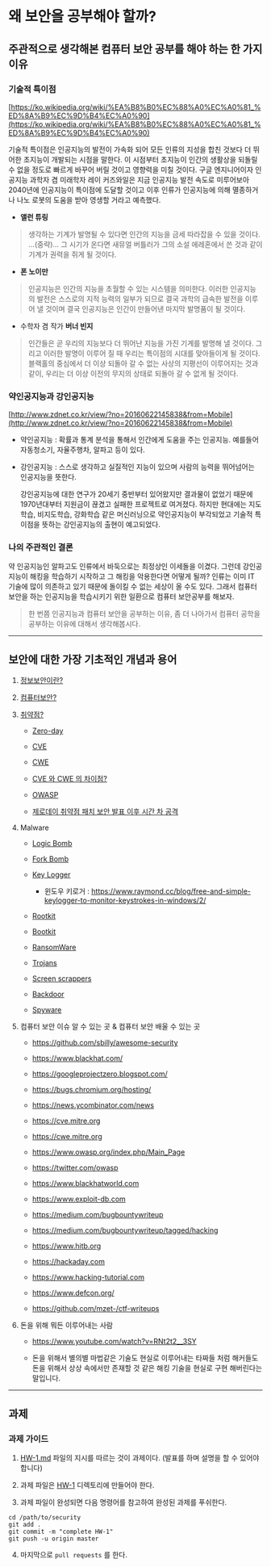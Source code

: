 # 왜 보안을 공부해야 할까? 


## 주관적으로 생각해본 컴퓨터 보안 공부를 해야 하는 한 가지 이유 

### 기술적 특이점

  [https://ko.wikipedia.org/wiki/%EA%B8%B0%EC%88%A0%EC%A0%81_%ED%8A%B9%EC%9D%B4%EC%A0%90](https://ko.wikipedia.org/wiki/%EA%B8%B0%EC%88%A0%EC%A0%81_%ED%8A%B9%EC%9D%B4%EC%A0%90)

  기술적 특이점은 인공지능의 발전이 가속화 되어 모든 인류의 지성을 합친 것보다 더 뛰어한 초지능이 개발되는 시점을 말한다. 이 시점부터 초지능이 인간의 생활상을 되돌릴 수 없을 정도로 빠르게 바꾸어 버릴 것이고 영향력을 미칠 것이다. 구글 엔지니어이자 인공지능 과학자 겸 미래학자 레이 커즈와일은 지금 인공지능 발전 속도로 미루어보아 2040년에 인공지능이 특이점에 도달할 것이고 이후 인류가 인공지능에 의해 멸종하거나 나노 로봇의 도움을 받아 영생할 거라고 예측했다. 

- **앨런 튜링**

> 생각하는 기계가 발명될 수 있다면 인간의 지능을 금세 따라잡을 수 있을 것이다. …(중략)… 그 시기가 온다면 새뮤얼 버틀러가 그의 소설 에레혼에서 쓴 것과 같이 기계가 권력을 쥐게 될 것이다.

- **폰 노이만**

> 인공지능은 인간의 지능을 초월할 수 있는 시스템을 의미한다. 이러한 인공지능의 발전은 스스로의 지적 능력의 일부가 되므로 결국 과학의 급속한 발전을 이루어 낼 것이며 결국 인공지능은 인간이 만들어낸 마지막 발명품이 될 것이다.

- 수학자 겸 작가 **버너 빈지**

> 인간들은 곧 우리의 지능보다 더 뛰어난 지능을 가진 기계를 발명해 낼 것이다. 그리고 이러한 발명이 이루어 질 때 우리는 특이점의 시대를 맞아들이게 될 것이다. 블랙홀의 중심에서 더 이상 되돌아 갈 수 없는 사상의 지평선이 이루어지는 것과 같이, 우리는 더 이상 이전의 무지의 상태로 되돌아 갈 수 없게 될 것이다.


### 약인공지능과 강인공지능

  [http://www.zdnet.co.kr/view/?no=20160622145838&from=Mobile](http://www.zdnet.co.kr/view/?no=20160622145838&from=Mobile)
  
- 약인공지능 : 확률과 통계 분석을 통해서 인간에게 도움을 주는 인공지능. 예를들어 자동청소기, 자율주행차, 알파고 등이 있다.

- 강인공지능 : 스스로 생각하고 실질적인 지능이 있으며 사람의 능력을 뛰어넘어는 인공지능을 뜻한다. 

    강인공지능에 대한 연구가 20세기 중반부터 있어왔지만 결과물이 없었기 때문에 1970년대부터 지원금이 끊겼고 실패한 프로젝트로 여겨졌다. 하지만 현대에는 지도학습, 비지도학습, 강화학습 같은 머신러닝으로 약인공지능이 부각되었고 기술적 특이점을 뜻하는 강인공지능의 출현이 예고되었다.

### 나의 **주관적인** 결론 

약 인공지능인 알파고도 인류에서 바둑으로는 최정상인 이세돌을 이겼다. 그런데 강인공지능이 해킹을 학습하기 시작하고 그 해킹을 악용한다면 어떻게 될까? 인류는 이미 IT 기술에 많이 의존하고 있기 때문에 돌이킬 수 없는 세상이 올 수도 있다. 그래서 컴퓨터 보안을 하는 인공지능을 학습시키기 위한 일환으로 컴퓨터 보안공부를 해보자. 

> 한 번쯤 인공지능과 컴퓨터 보안을 공부하는 이유, 좀 더 나아가서 컴퓨터 공학을 공부하는 이유에 대해서 생각해봅시다.

---

## 보안에 대한 가장 기초적인 개념과 용어 

1. [정보보안이란?](InformationSecurity.md)

2. [컴퓨터보안?](ComputerSecurity.md)

3. [취약점?](Vulnerability.md)

    - [Zero-day](https://namu.wiki/w/제로%20데이%20공격)
  
    - [CVE](https://cve.mitre.org/about/index.html)
  
    - [CWE](https://cwe.mitre.org/about/index.html)
  
    - [CVE 와 CWE 의 차이점?](https://danielmiessler.com/blog/difference-cve-cwe/)
  
    - [OWASP](https://ko.wikipedia.org/wiki/OWASP)
  
    - [제로데이 취약점 패치 보안 발표 이후 시간 차 공격](ob-presentation.pdf)

4. Malware

    - [Logic Bomb](https://teknokidblog.wordpress.com/2017/04/13/making-your-own-logic-bomb-virus/)
  
    - [Fork Bomb](https://www.geeksforgeeks.org/fork-bomb/)
  
    - [Key Logger](https://en.wikipedia.org/wiki/Keystroke_logging)

      - 윈도우 키로거 : https://www.raymond.cc/blog/free-and-simple-keylogger-to-monitor-keystrokes-in-windows/2/
  
    - [Rootkit](https://en.wikipedia.org/wiki/Rootkit)
  
    - [Bootkit](https://blog.malwarebytes.com/detections/bootkit/)
  
    - [RansomWare](https://en.wikipedia.org/wiki/Ransomware)
  
    - [Trojans](https://www.kaspersky.com/resource-center/threats/trojans)
  
    - [Screen scrappers](https://en.wikipedia.org/wiki/Data_scraping#Screen_scraping)
  
    - [Backdoor](https://en.wikipedia.org/wiki/Backdoor_(computing))
  
    - [Spyware](https://en.wikipedia.org/wiki/Spyware)

5. 컴퓨터 보안 이슈 알 수 있는 곳 & 컴퓨터 보안 배울 수 있는 곳 

    - https://github.com/sbilly/awesome-security
  
    - https://www.blackhat.com/
    
    - https://googleprojectzero.blogspot.com/
  
    - https://bugs.chromium.org/hosting/
  
    - https://news.ycombinator.com/news
  
    - https://cve.mitre.org
  
    - https://cwe.mitre.org
  
    - https://www.owasp.org/index.php/Main_Page
  
    - https://twitter.com/owasp
  
    - https://www.blackhatworld.com
  
    - https://www.exploit-db.com
    
    - https://medium.com/bugbountywriteup
    
    - https://medium.com/bugbountywriteup/tagged/hacking
    
    - https://www.hitb.org
    
    - https://hackaday.com
    
    - https://www.hacking-tutorial.com
    
    - https://www.defcon.org/

    - https://github.com/mzet-/ctf-writeups

6. 돈을 위해 뭐든 이루어내는 사람 

    - https://www.youtube.com/watch?v=RNt2t2__3SY
  
    - 돈을 위해서 별의별 마법같은 기술도 현실로 이루어내는 타짜들 처럼 해커들도 돈을 위해서 상상 속에서만 존재할 것 같은 해킹 기술을 현실로 구현 해버린다는 말입니다. 

---

## 과제 

### 과제 가이드 

1. [HW-1.md](HW-1/HW-1.md) 파일의 지시를 따르는 것이 과제이다. (발표를 하며 설명을 할 수 있어야 합니다)

2. 과제 파일은 [HW-1](HW-1) 디렉토리에 만들어야 한다. 

3. 과제 파일이 완성되면 다음 명령어를 참고하여 완성된 과제를 푸쉬한다. 

```shell
cd /path/to/security
git add .
git commit -m "complete HW-1"
git push -u origin master
```

4. 마지막으로 `pull requests` 를 한다. 
